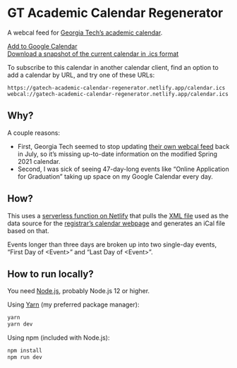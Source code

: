 # GT Academic Calendar Regenerator

A webcal feed for [Georgia Tech&rsquo;s academic calendar](https://registrar.gatech.edu/calendar).

[Add to Google Calendar](https://calendar.google.com/calendar/r?cid=es7amkphtm3notec11vi5ae5k7p81mpb%40import.calendar.google.com)  
[Download a snapshot of the current calendar in .ics format](https://gatech-academic-calendar-regenerator.netlify.app/calendar.ics)

To subscribe to this calendar in another calendar client, find an option to add a calendar by URL, and try one of these URLs:
```
https://gatech-academic-calendar-regenerator.netlify.app/calendar.ics
webcal://gatech-academic-calendar-regenerator.netlify.app/calendar.ics
```

## Why?

A couple reasons:

- First, Georgia Tech seemed to stop updating [their own webcal feed](https://communication.registrar.gatech.edu/feeds/ical/current/gt-academic-calendar-subscription.ics) back in July, so it&rsquo;s missing up-to-date information on the modified Spring 2021 calendar.
- Second, I was sick of seeing 47-day-long events like &ldquo;Online Application for Graduation&rdquo; taking up space on my Google Calendar every day.

## How?

This uses a [serverless function on Netlify](https://docs.netlify.com/functions/overview/) that pulls the [XML file](https://registrar.gatech.edu/academiccalendar/current/data.xml) used as the data source for the [registrar&rsquo;s calendar webpage](https://registrar.gatech.edu/calendar) and generates an iCal file based on that.

Events longer than three days are broken up into two single-day events, &ldquo;First Day of &lt;Event&gt;&rdquo; and &ldquo;Last Day of &lt;Event&gt;&rdquo;.

## How to run locally?

You need [Node.js](https://nodejs.org/), probably Node.js 12 or higher.

Using [Yarn](https://classic.yarnpkg.com/) (my preferred package manager):
```bash
yarn
yarn dev
```

Using npm (included with Node.js):
```bash
npm install
npm run dev
```
